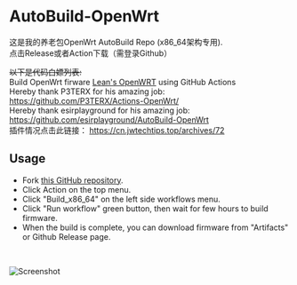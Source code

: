 # AutoBuild-OpenWrt

这是我的养老包OpenWrt AutoBuild Repo (x86_64架构专用). <br>
点击Release或者Action下载（需登录Github）

~~以下是代码白嫖列表:~~ <br>
Build OpenWrt firware [Lean's OpenWRT](https://github.com/coolsnowwolf/lede) using GitHub Actions  
Hereby thank P3TERX for his amazing job: https://github.com/P3TERX/Actions-OpenWrt/ <br>
Hereby thank esirplayground for his amazing job: https://github.com/esirplayground/AutoBuild-OpenWrt <br>
插件情况点击此链接： https://cn.jwtechtips.top/archives/72 <br>

## Usage

- Fork [this GitHub repository](https://github.com/Kurokosama/AutoBuild-OpenWRT).
- Click Action on the top menu.
- Click "Build_x86_64" on the left side workflows menu.
- Click "Run workflow" green button, then wait for few hours to build firmware.
- When the build is complete, you can download firmware from "Artifacts" or Github Release page.
<br>

![Screenshot](https://github.com/Kurokosama/AutoBuild-OpenWRT/blob/28e159a4c7bce2e53bb2818fc8b5323ec2403103/screenshot.png)